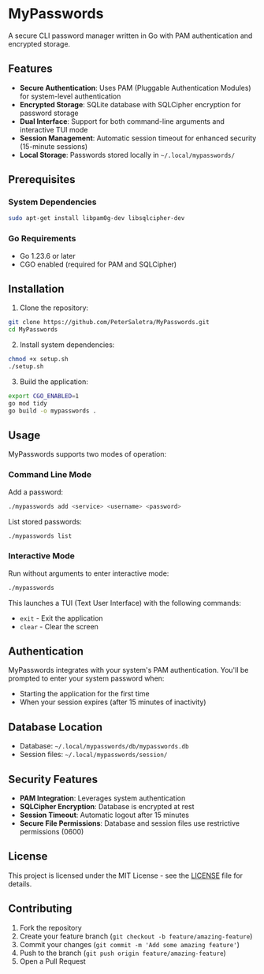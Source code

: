 # MyPasswords

A secure CLI password manager written in Go with PAM authentication and encrypted storage.

## Features

- **Secure Authentication**: Uses PAM (Pluggable Authentication Modules) for system-level authentication
- **Encrypted Storage**: SQLite database with SQLCipher encryption for password storage
- **Dual Interface**: Support for both command-line arguments and interactive TUI mode
- **Session Management**: Automatic session timeout for enhanced security (15-minute sessions)
- **Local Storage**: Passwords stored locally in `~/.local/mypasswords/`

## Prerequisites

### System Dependencies
```bash
sudo apt-get install libpam0g-dev libsqlcipher-dev
```

### Go Requirements
- Go 1.23.6 or later
- CGO enabled (required for PAM and SQLCipher)

## Installation

1. Clone the repository:
```bash
git clone https://github.com/PeterSaletra/MyPasswords.git
cd MyPasswords
```

2. Install system dependencies:
```bash
chmod +x setup.sh
./setup.sh
```

3. Build the application:
```bash
export CGO_ENABLED=1
go mod tidy
go build -o mypasswords .
```

## Usage

MyPasswords supports two modes of operation:

### Command Line Mode

Add a password:
```bash
./mypasswords add <service> <username> <password>
```

List stored passwords:
```bash
./mypasswords list
```

### Interactive Mode

Run without arguments to enter interactive mode:
```bash
./mypasswords
```

This launches a TUI (Text User Interface) with the following commands:
- `exit` - Exit the application
- `clear` - Clear the screen

## Authentication

MyPasswords integrates with your system's PAM authentication. You'll be prompted to enter your system password when:
- Starting the application for the first time
- When your session expires (after 15 minutes of inactivity)

## Database Location

- Database: `~/.local/mypasswords/db/mypasswords.db`
- Session files: `~/.local/mypasswords/session/`

## Security Features

- **PAM Integration**: Leverages system authentication
- **SQLCipher Encryption**: Database is encrypted at rest
- **Session Timeout**: Automatic logout after 15 minutes
- **Secure File Permissions**: Database and session files use restrictive permissions (0600)

## License

This project is licensed under the MIT License - see the [LICENSE](LICENSE) file for details.

## Contributing

1. Fork the repository
2. Create your feature branch (`git checkout -b feature/amazing-feature`)
3. Commit your changes (`git commit -m 'Add some amazing feature'`)
4. Push to the branch (`git push origin feature/amazing-feature`)
5. Open a Pull Request
